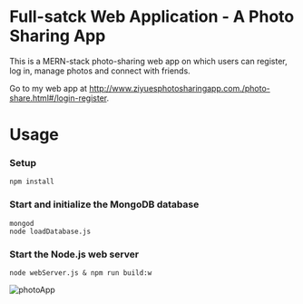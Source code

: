# Full-satck Web Application - A Photo Sharing App
This is a MERN-stack photo-sharing web app on which users can register, log in, manage photos and connect with friends. 

Go to my web app at http://www.ziyuesphotosharingapp.com./photo-share.html#/login-register.

# Usage
### Setup
```
npm install
```
### Start and initialize the MongoDB database
```
mongod
node loadDatabase.js
```
### Start the Node.js web server
```
node webServer.js & npm run build:w
```


![photoApp](https://user-images.githubusercontent.com/55666152/92666877-447dec80-f2bf-11ea-97b9-c19895b78116.jpg)
